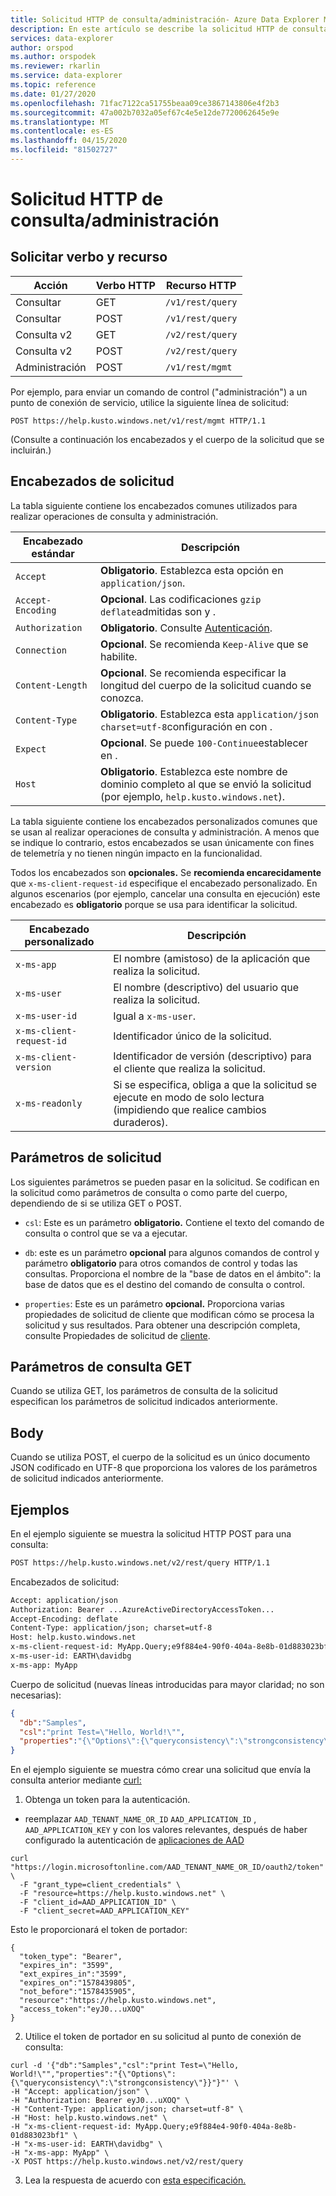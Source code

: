 ```yaml
---
title: Solicitud HTTP de consulta/administración- Azure Data Explorer Microsoft Docs
description: En este artículo se describe la solicitud HTTP de consulta y administración en El Explorador de datos de Azure.
services: data-explorer
author: orspod
ms.author: orspodek
ms.reviewer: rkarlin
ms.service: data-explorer
ms.topic: reference
ms.date: 01/27/2020
ms.openlocfilehash: 71fac7122ca51755beaa09ce3867143806e4f2b3
ms.sourcegitcommit: 47a002b7032a05ef67c4e5e12de7720062645e9e
ms.translationtype: MT
ms.contentlocale: es-ES
ms.lasthandoff: 04/15/2020
ms.locfileid: "81502727"
---
```

# <a name="querymanagement-http-request"></a>Solicitud HTTP de consulta/administración

## <a name="request-verb-and-resource"></a>Solicitar verbo y recurso

|Acción    |Verbo HTTP|Recurso HTTP   |
|----------|---------|----------------|
|Consultar     |GET      |`/v1/rest/query`|
|Consultar     |POST     |`/v1/rest/query`|
|Consulta v2  |GET      |`/v2/rest/query`|
|Consulta v2  |POST     |`/v2/rest/query`|
|Administración|POST     |`/v1/rest/mgmt` |

Por ejemplo, para enviar un comando de control ("administración") a un punto de conexión de servicio, utilice la siguiente línea de solicitud:

```
POST https://help.kusto.windows.net/v1/rest/mgmt HTTP/1.1
```

(Consulte a continuación los encabezados y el cuerpo de la solicitud que se incluirán.)

## <a name="request-headers"></a>Encabezados de solicitud

La tabla siguiente contiene los encabezados comunes utilizados para realizar operaciones de consulta y administración.

|Encabezado estándar  |Descripción                                                                                                                    |
|-----------------|-------------------------------------------------------------------------------------------------------------------------------|
|`Accept`         |**Obligatorio**. Establezca esta opción en `application/json`.                                                                                  |
|`Accept-Encoding`|**Opcional**. Las codificaciones `gzip` `deflate`admitidas son y .                                                                    |
|`Authorization`  |**Obligatorio**. Consulte [Autenticación](./authentication.md).                                                                       |
|`Connection`     |**Opcional**. Se recomienda `Keep-Alive` que se habilite.                                                                  |
|`Content-Length` |**Opcional**. Se recomienda especificar la longitud del cuerpo de la solicitud cuando se conozca.                                          |
|`Content-Type`   |**Obligatorio**. Establezca esta `application/json` `charset=utf-8`configuración en con .                                                             |
|`Expect`         |**Opcional**. Se puede `100-Continue`establecer en .                                                                                    |
|`Host`           |**Obligatorio**. Establezca este nombre de dominio completo al que se envió la solicitud (por ejemplo, `help.kusto.windows.net`).|

La tabla siguiente contiene los encabezados personalizados comunes que se usan al realizar operaciones de consulta y administración. A menos que se indique lo contrario, estos encabezados se usan únicamente con fines de telemetría y no tienen ningún impacto en la funcionalidad.

Todos los encabezados son **opcionales.** Se **recomienda encarecidamente** que `x-ms-client-request-id` especifique el encabezado personalizado. En algunos escenarios (por ejemplo, cancelar una consulta en ejecución) este encabezado es **obligatorio** porque se usa para identificar la solicitud.


|Encabezado personalizado           |Descripción                                                                                               |
|------------------------|----------------------------------------------------------------------------------------------------------|
|`x-ms-app`              |El nombre (amistoso) de la aplicación que realiza la solicitud.                                                |
|`x-ms-user`             |El nombre (descriptivo) del usuario que realiza la solicitud.                                                       |
|`x-ms-user-id`          |Igual a `x-ms-user`.                                                                                      |
|`x-ms-client-request-id`|Identificador único de la solicitud.                                                                      |
|`x-ms-client-version`   |Identificador de versión (descriptivo) para el cliente que realiza la solicitud.                                      |
|`x-ms-readonly`         |Si se especifica, obliga a que la solicitud se ejecute en modo de solo lectura (impidiendo que realice cambios duraderos).|

## <a name="request-parameters"></a>Parámetros de solicitud

Los siguientes parámetros se pueden pasar en la solicitud. Se codifican en la solicitud como parámetros de consulta o como parte del cuerpo, dependiendo de si se utiliza GET o POST.

* `csl`: Este es un parámetro **obligatorio.** Contiene el texto del comando de consulta o control que se va a ejecutar.

* `db`: este es un parámetro **opcional** para algunos comandos de control y parámetro **obligatorio** para otros comandos de control y todas las consultas. Proporciona el nombre de la "base de datos en el ámbito": la base de datos que es el destino del comando de consulta o control.

* `properties`: Este es un parámetro **opcional.** Proporciona varias propiedades de solicitud de cliente que modifican cómo se procesa la solicitud y sus resultados. Para obtener una descripción completa, consulte Propiedades de solicitud de [cliente](../netfx/request-properties.md).

## <a name="get-query-parameters"></a>Parámetros de consulta GET

Cuando se utiliza GET, los parámetros de consulta de la solicitud especifican los parámetros de solicitud indicados anteriormente.

## <a name="body"></a>Body

Cuando se utiliza POST, el cuerpo de la solicitud es un único documento JSON codificado en UTF-8 que proporciona los valores de los parámetros de solicitud indicados anteriormente.

## <a name="examples"></a>Ejemplos

En el ejemplo siguiente se muestra la solicitud HTTP POST para una consulta:

```txt
POST https://help.kusto.windows.net/v2/rest/query HTTP/1.1
```

Encabezados de solicitud:

```txt
Accept: application/json
Authorization: Bearer ...AzureActiveDirectoryAccessToken...
Accept-Encoding: deflate
Content-Type: application/json; charset=utf-8
Host: help.kusto.windows.net
x-ms-client-request-id: MyApp.Query;e9f884e4-90f0-404a-8e8b-01d883023bf1
x-ms-user-id: EARTH\davidbg
x-ms-app: MyApp
```

Cuerpo de solicitud (nuevas líneas introducidas para mayor claridad; no son necesarias):

```json
{
  "db":"Samples",
  "csl":"print Test=\"Hello, World!\"",
  "properties":"{\"Options\":{\"queryconsistency\":\"strongconsistency\"},\"Parameters\":{},\"ClientRequestId\":\"MyApp.Query;e9f884e4-90f0-404a-8e8b-01d883023bf1\"}"
}
```

En el ejemplo siguiente se muestra cómo crear una solicitud que envía la consulta anterior mediante [curl:](https://curl.haxx.se/)

1. Obtenga un token para la autenticación.

* reemplazar `AAD_TENANT_NAME_OR_ID` `AAD_APPLICATION_ID` , `AAD_APPLICATION_KEY` y con los valores relevantes, después de haber configurado la autenticación de [aplicaciones de AAD](../../management/access-control/how-to-provision-aad-app.md)

```
curl "https://login.microsoftonline.com/AAD_TENANT_NAME_OR_ID/oauth2/token" \
  -F "grant_type=client_credentials" \
  -F "resource=https://help.kusto.windows.net" \
  -F "client_id=AAD_APPLICATION_ID" \
  -F "client_secret=AAD_APPLICATION_KEY"
```

Esto le proporcionará el token de portador:

```
{
  "token_type": "Bearer",
  "expires_in": "3599",
  "ext_expires_in":"3599", 
  "expires_on":"1578439805",
  "not_before":"1578435905",
  "resource":"https://help.kusto.windows.net",
  "access_token":"eyJ0...uXOQ"
}
```

2. Utilice el token de portador en su solicitud al punto de conexión de consulta:

```
curl -d '{"db":"Samples","csl":"print Test=\"Hello, World!\"","properties":"{\"Options\":{\"queryconsistency\":\"strongconsistency\"}}"}"' \
-H "Accept: application/json" \
-H "Authorization: Bearer eyJ0...uXOQ" \
-H "Content-Type: application/json; charset=utf-8" \
-H "Host: help.kusto.windows.net" \
-H "x-ms-client-request-id: MyApp.Query;e9f884e4-90f0-404a-8e8b-01d883023bf1" \
-H "x-ms-user-id: EARTH\davidbg" \
-H "x-ms-app: MyApp" \
-X POST https://help.kusto.windows.net/v2/rest/query
```

3. Lea la respuesta de acuerdo con [esta especificación.](response.md)